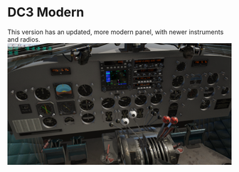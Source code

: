 # DC3 Modern

This version has an updated, more modern panel, with newer instruments and radios.
![image](modern_panel.png)